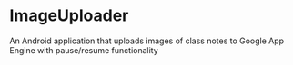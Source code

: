 # ImageUploader
An Android application that uploads images of class notes to Google App Engine with pause/resume functionality
